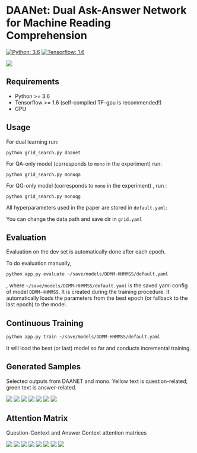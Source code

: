 # DAANet: Dual Ask-Answer Network for Machine Reading Comprehension
[![Python: 3.6](https://img.shields.io/badge/Python-3.6-brightgreen.svg)](https://opensource.org/licenses/MIT)    [![Tensorflow: 1.6](https://img.shields.io/badge/Tensorflow-1.6-brightgreen.svg)](https://opensource.org/licenses/MIT)  


![](.github/74073113.png)

## Requirements

- Python >= 3.6
- Tensorflow >= 1.6 (self-compiled TF-gpu is recommended!)
- GPU

## Usage
For dual learning run:
```
python grid_search.py daanet 
```
For QA-only model (corresponds to `mono` in the experiment) run: 
```
python grid_search.py monoqa 
```
For QG-only model (corresponds to `mono` in the experiment) , run :
```
python grid_search.py monoqg 
```

All hyperparameters used in the paper are stored in `default.yaml`:

You can change the data path and save dir in `grid.yaml`


## Evaluation

Evaluation on the dev set is automatically done after each epoch.

To do evaluation manually,

```bash
python app.py evaluate ~/save/models/DDMM-HHMMSS/default.yaml
```

, where `~/save/models/DDMM-HHMMSS/default.yaml` is the saved yaml config of model `DDMM-HHMMSS`. It is created during the training procedure. It automatically loads the parameters from the best epoch (or fallback to the last epoch) to the model.


## Continuous Training
```bash
python app.py train ~/save/models/DDMM-HHMMSS/default.yaml
```
It will load the best (or last) model so far and conducts incremental training.

## Generated Samples
Selected outputs from DAANET and mono. Yellow text is question-related; green text is answer-related.

![](.github/9f38cfd8.png)
![](.github/859b252b.png)
![](.github/0d4f4707.png)
![](.github/0355fc42.png)
![](.github/7145b5b9.png)
![](.github/f71f7ecd.png)
![](.github/edd2517e.png)


## Attention Matrix
Question-Context and Answer Context attention matrices

![](.github/f951034d.png)
![](.github/34ef53b5.png)
![](.github/bbbf5483.png)
![](.github/9e0dcdf7.png)
![](.github/e48e682e.png)
![](.github/12032683.png)
![](.github/d7033a00.png)
![](.github/390adbc3.png)